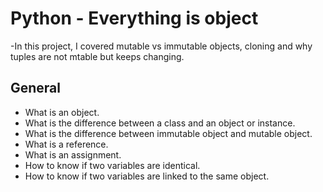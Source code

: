 # Python - Everything is object

-In this project, I covered mutable vs immutable objects, cloning and why tuples are not mtable but keeps changing.

## General
- What is an object.
- What is the difference between a class and an object or instance.
- What is the difference between immutable object and mutable object.
- What is a reference.
- What is an assignment.
- How to know if two variables are identical.
- How to know if two variables are linked to the same object.